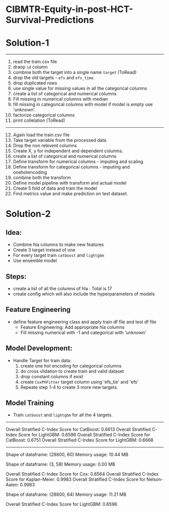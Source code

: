 # CIBMTR-Equity-in-post-HCT-Survival-Predictions


# Solution-1

-------
1. read the train.csv file
2. draop `id` column
3. combine both the target into a single name `target` (ToRead)
4. drop the old targets - `efs` and `efs_time`.
5. drop duplicated rows
6. use single value for missing values in all the categorical columns
7. create a list of categorical and numerical columns
8. Fill missing in numerical columns with median
9. fill missing in categorical columns with model if model is empty use 'unknown'.
10. factorize categorical columns
11. print collelation (ToRead)
----------

12. Again load the train.csv file
13. Take target variable from the processed data
14. Drop the non relevent columns
15. Create X, y for independent and dependent columns.
16. create a list of categorical and numerical columns
17. Define transform for numerical columns - imputing and scaling
18. Define transform for categorical columns - imputing and onehotencoding
19. combine both the transform
20. Define model pipeline with transform and actual model
21. Create 5 fold of data and train the model
22. Find metrics value and make prediction on test dataset.

# Solution-2
## Idea:
- Combine hla columns to make new features
- Create 3 target instead of one
- For every target train `catboost` and `lightgbm`
- Use ensemble model

## Steps:
- create a list of all the columns of hla : Total is 17
- create config which will also include the hyperparameters of models
## Feature Engineering
- define feature engineering class and apply train df file and test df file
    - Feature Engineering: Add appropriate hla columns
    - Fill missing numerical with -1 and categorical with 'unknown'
## Model Development:
- Handle Target for train data:
    1. create one hot encoding for categorical columns
    2. do cross vlidation to create train and valid dataset
    3. drop constant columns if exist
    4. create `CoxPHFitter` target column using 'efs_tie' and 'efs'
    5. Repeate step 1-4 to create 3 more new targets.

## Model Training
- Train `catboost` and `lightgbm` for all the 4 targets.

-------------------
Overall Stratified C-Index Score for CatBoost: 0.6613
Overall Stratified C-Index Score for LightGBM: 0.6596
Overall Stratified C-Index Score for CatBoost: 0.6751
Overall Stratified C-Index Score for LightGBM: 0.6668

--------------------
Shape of dataframe: (28800, 60)
Memory usage: 10.44 MB


Shape of dataframe: (3, 58)
Memory usage: 0.00 MB

Overall Stratified C-Index Score for Cox: 0.6564
Overall Stratified C-Index Score for Kaplan-Meier: 0.9983
Overall Stratified C-Index Score for Nelson-Aalen: 0.9983

Shape of dataframe: (28800, 64)
Memory usage: 11.21 MB

Overall Stratified C-Index Score for LightGBM: 0.6596


